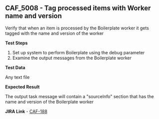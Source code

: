 ## CAF_5008 - Tag processed items with Worker name and version ##

Verify that when an item is processed by the Boilerplate worker it gets tagged with the name and version of the worker

**Test Steps**

1. Set up system to perform Boilerplate using the debug parameter
2. Examine the output messages from the Boilerplate worker

**Test Data**

Any text file

**Expected Result**

The output task message will contain a "sourceInfo" section that has the name and version of the Boilerplate worker

**JIRA Link** - [CAF-188](https://jira.autonomy.com/browse/CAF-188)




